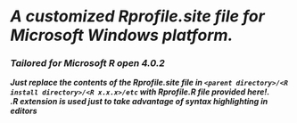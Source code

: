# *A customized Rprofile.site file for Microsoft Windows platform.*        
### *Tailored for Microsoft R open 4.0.2*
***Just replace the contents of the Rprofile.site file in `<parent directory>/<R install directory>/<R x.x.x>/etc` with Rprofile.R file provided here!.      
.R extension is used just to take advantage of syntax highlighting in editors***       
